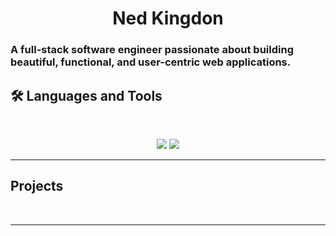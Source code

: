 <h1 align="center">
    Ned Kingdon
</h1>

### A full-stack software engineer passionate about building beautiful, functional, and user-centric web applications.

## 🛠️ Languages and Tools

<br>

<p align="center">
  <img src="https://skillicons.dev/icons?i=java,mongodb,python,c#,sql" />
  <img src="https://skillicons.dev/icons?i=html,css,git" />
</p>

<hr>

## Projects
<br>

<hr>
